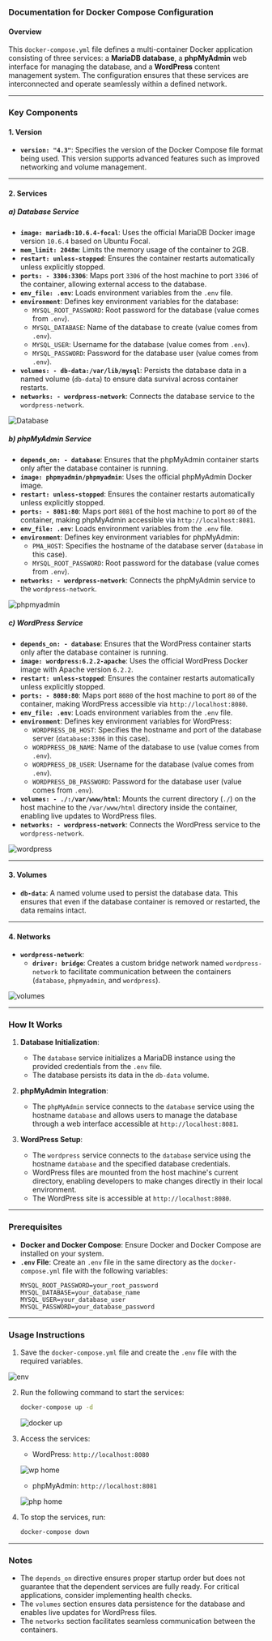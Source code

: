 ### Documentation for Docker Compose Configuration

#### Overview
This `docker-compose.yml` file defines a multi-container Docker application consisting of three services: a **MariaDB database**, a **phpMyAdmin** web interface for managing the database, and a **WordPress** content management system. The configuration ensures that these services are interconnected and operate seamlessly within a defined network.

---

### Key Components

#### 1. **Version**
   - **`version: "4.3"`**: Specifies the version of the Docker Compose file format being used. This version supports advanced features such as improved networking and volume management.

---

#### 2. **Services**

##### a) **Database Service**
   - **`image: mariadb:10.6.4-focal`**: Uses the official MariaDB Docker image version `10.6.4` based on Ubuntu Focal.
   - **`mem_limit: 2048m`**: Limits the memory usage of the container to 2GB.
   - **`restart: unless-stopped`**: Ensures the container restarts automatically unless explicitly stopped.
   - **`ports: - 3306:3306`**: Maps port `3306` of the host machine to port `3306` of the container, allowing external access to the database.
   - **`env_file: .env`**: Loads environment variables from the `.env` file.
   - **`environment`**: Defines key environment variables for the database:
     - `MYSQL_ROOT_PASSWORD`: Root password for the database (value comes from `.env`).
     - `MYSQL_DATABASE`: Name of the database to create (value comes from `.env`).
     - `MYSQL_USER`: Username for the database (value comes from `.env`).
     - `MYSQL_PASSWORD`: Password for the database user (value comes from `.env`).
   - **`volumes: - db-data:/var/lib/mysql`**: Persists the database data in a named volume (`db-data`) to ensure data survival across container restarts.
   - **`networks: - wordpress-network`**: Connects the database service to the `wordpress-network`.

   ![Database](<images/Database code.png>)


##### b) **phpMyAdmin Service**
   - **`depends_on: - database`**: Ensures that the phpMyAdmin container starts only after the database container is running.
   - **`image: phpmyadmin/phpmyadmin`**: Uses the official phpMyAdmin Docker image.
   - **`restart: unless-stopped`**: Ensures the container restarts automatically unless explicitly stopped.
   - **`ports: - 8081:80`**: Maps port `8081` of the host machine to port `80` of the container, making phpMyAdmin accessible via `http://localhost:8081`.
   - **`env_file: .env`**: Loads environment variables from the `.env` file.
   - **`environment`**: Defines key environment variables for phpMyAdmin:
     - `PMA_HOST`: Specifies the hostname of the database server (`database` in this case).
     - `MYSQL_ROOT_PASSWORD`: Root password for the database (value comes from `.env`).
   - **`networks: - wordpress-network`**: Connects the phpMyAdmin service to the `wordpress-network`.

   ![phpmyadmin](<images/phpmyadmin code.png>)


##### c) **WordPress Service**
   - **`depends_on: - database`**: Ensures that the WordPress container starts only after the database container is running.
   - **`image: wordpress:6.2.2-apache`**: Uses the official WordPress Docker image with Apache version `6.2.2`.
   - **`restart: unless-stopped`**: Ensures the container restarts automatically unless explicitly stopped.
   - **`ports: - 8080:80`**: Maps port `8080` of the host machine to port `80` of the container, making WordPress accessible via `http://localhost:8080`.
   - **`env_file: .env`**: Loads environment variables from the `.env` file.
   - **`environment`**: Defines key environment variables for WordPress:
     - `WORDPRESS_DB_HOST`: Specifies the hostname and port of the database server (`database:3306` in this case).
     - `WORDPRESS_DB_NAME`: Name of the database to use (value comes from `.env`).
     - `WORDPRESS_DB_USER`: Username for the database (value comes from `.env`).
     - `WORDPRESS_DB_PASSWORD`: Password for the database user (value comes from `.env`).
   - **`volumes: - ./:/var/www/html`**: Mounts the current directory (`./`) on the host machine to the `/var/www/html` directory inside the container, enabling live updates to WordPress files.
   - **`networks: - wordpress-network`**: Connects the WordPress service to the `wordpress-network`.

![wordpress](<images/wordpress code.png>)


---

#### 3. **Volumes**
   - **`db-data`**: A named volume used to persist the database data. This ensures that even if the database container is removed or restarted, the data remains intact.

---

#### 4. **Networks**
   - **`wordpress-network`**:
     - **`driver: bridge`**: Creates a custom bridge network named `wordpress-network` to facilitate communication between the containers (`database`, `phpmyadmin`, and `wordpress`).

![volumes](<images/Screenshot 2025-02-12 173636.png>)


---

### How It Works
1. **Database Initialization**:
   - The `database` service initializes a MariaDB instance using the provided credentials from the `.env` file.
   - The database persists its data in the `db-data` volume.

2. **phpMyAdmin Integration**:
   - The `phpMyAdmin` service connects to the `database` service using the hostname `database` and allows users to manage the database through a web interface accessible at `http://localhost:8081`.

3. **WordPress Setup**:
   - The `wordpress` service connects to the `database` service using the hostname `database` and the specified database credentials.
   - WordPress files are mounted from the host machine's current directory, enabling developers to make changes directly in their local environment.
   - The WordPress site is accessible at `http://localhost:8080`.

---

### Prerequisites
- **Docker and Docker Compose**: Ensure Docker and Docker Compose are installed on your system.
- **`.env` File**: Create an `.env` file in the same directory as the `docker-compose.yml` file with the following variables:
   ```env
   MYSQL_ROOT_PASSWORD=your_root_password
   MYSQL_DATABASE=your_database_name
   MYSQL_USER=your_database_user
   MYSQL_PASSWORD=your_database_password
   ```

---

### Usage Instructions
1. Save the `docker-compose.yml` file and create the `.env` file with the required variables.

![env](<images/env file.png>)


2. Run the following command to start the services:
   ```bash
   docker-compose up -d
   ```

   ![docker up](<images/docker compose up.png>)


3. Access the services:
   - WordPress: `http://localhost:8080`

	![wp home](<images/Wordpress homepage.png>)


   - phpMyAdmin: `http://localhost:8081`

   ![php home](<images/phpMyAdmin homepage.png>)


4. To stop the services, run:
   ```bash
   docker-compose down
   ```

---

### Notes
- The `depends_on` directive ensures proper startup order but does not guarantee that the dependent services are fully ready. For critical applications, consider implementing health checks.
- The `volumes` section ensures data persistence for the database and enables live updates for WordPress files.
- The `networks` section facilitates seamless communication between the containers.